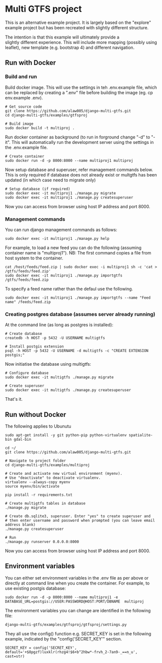 <h1>Multi GTFS project</h1>

This is an alternative example project. It is largely based on the 
"explore" example project but has been recreated with slightly different
structure. 

The intention is that this example will ultimately provide a  
slightly different experience. This will include more mapping (possibly
using leaflet), new template (e.g. bootstrap 4) and different navigation.

<h2>Run with Docker</h2>

<h3>Build and run</h3>

Build docker image. This will use the settings in teh .env.example
file, which can be replaced by creating a ".env" file before building
the image (eg. cp env.example .env).

    # Get source code
    git clone https://github.com/alaw005/django-multi-gtfs.git
    cd django-multi-gtfs/examples/gtfsproj

    # Build image
    sudo docker build -t multiproj .

Run docker container as background (to run in forground change 
"-d" to "-it". This will automatically run the development server 
using the settings in the .env.example file.

    # Create container
    sudo docker run -d -p 8000:8000 --name multiproj1 multiproj

Now setup database and superuser, refer management commands below.
This is only required if database does not already exist or multgtfs
has been updated (in which case need to migrate only)

    # Setup database (if required)
    sudo docker exec -it multiproj1 ./manage.py migrate
    sudo docker exec -it multiproj1 ./manage.py createsuperuser

Now you can access from browser using host IP address and port 8000.

<h3>Management commands</h3>

You can run django management commands as follows:

    sudo docker exec -it multiproj1 ./manage.py help

For example, to load a new feed you can do the following (assuming 
container name is "multiproj1"). NB: The first command copies a 
file from host system to the container. 

    cat /host/feeds/feed.zip | sudo docker exec -i multiproj1 sh -c 'cat > /gtfs/feeds/feed.zip'
    sudo docker exec -it multiproj1 ./manage.py importgtfs /gtfs/feeds/feed.zip

To specify a feed name rather than the defaul use the following.

    sudo docker exec -it multiproj1 ./manage.py importgtfs --name "Feed name" /feeds/feed.zip

<h3>Creating postgres database (assumes server already running)</h3>

At the command line (as long as postgres is installed):

    # Create database
    createdb -h HOST -p 5432 -U USERNAME multigtfs

    # Install postgis extension
    psql -h HOST -p 5432 -U USERNAME -d multigtfs -c "CREATE EXTENSION postgis;"

Now initiatise the database using multigtfs:

	# Configure database
    sudo docker exec -it multigtfs ./manage.py migrate

    # Create superuser
    sudo docker exec -it multigtfs ./manage.py createsuperuser

That's it.

<h2>Run without Docker</h2>

The following applies to Ubunutu

    sudo apt-get install -y git python-pip python-virtualenv spatialite-bin gdal-bin
 
    cd ~/
    git clone https://github.com/alaw005/django-multi-gtfs.git
 
    # Navigate to project folder
    cd django-multi-gtfs/examples/multiproj
 
    # Create and activate new virtual environment (myenv). 
    # Use "deactivate" to deactivate virtualenv.
    virtualenv --always-copy myenv
    source myenv/bin/activate
 
    pip install -r requirements.txt
 
    # Create multigtfs tables in database
    ./manage.py migrate
 
    # Create db.sqlite3, superuser. Enter "yes" to create superuser and 
    # then enter username and password when prompted (you can leave email address blank)
    ./manage.py createsuperuser
 
    # Run
    ./manage.py runserver 0.0.0.0:8000

Now you can access from browser using host IP address and port 8000.

<h2>Environment variables</h2>

You can either set environment variables in the .env file as per above or directly
at command line when you create the container. For example, to use existing postgis database:

    sudo docker run -d -p 8000:8000 --name multiproj1 -e DATABASE_URL=postgis://USER:PASSWORD@HOST:PORT/DBNAME  multiproj

The environment variables you can change are identified in the following file:

    django-multi-gtfs/examples/gtfsproj/gtfsproj/settings.py

They all use the config() function e.g. SECRET_KEY is set in the following example,
indicated by the "config('SECRET_KEY'" section.

    SECRET_KEY = config('SECRET_KEY', default='+$8pgzf)luxklr(rhzg4!$6+b^2hbw*-frvh_2-7an9-_==n_u', cast=str)



